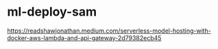 # ml-deploy-sam

https://readshawjonathan.medium.com/serverless-model-hosting-with-docker-aws-lambda-and-api-gateway-2d79382ecb45
